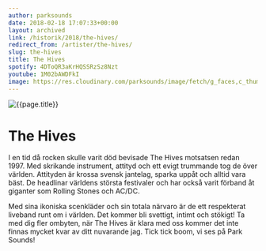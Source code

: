 ```yaml
---
author: parksounds
date: 2018-02-18 17:07:33+00:00
layout: archived
link: /historik/2018/the-hives/
redirect_from: /artister/the-hives/
slug: the-hives
title: The Hives
spotify: 4DToQR3aKrHQSSRzSz8Nzt
youtube: 1M02bAWDFkI
image: https://res.cloudinary.com/parksounds/image/fetch/g_faces,c_thumb,w_1200,h_630,f_auto/https://parksounds.se/images/artists/the-hives-park-sounds-2018.jpg
---
```


![{{page.title}}]({{page.image}})

# The Hives

I en tid då rocken skulle varit död bevisade The Hives motsatsen redan 1997. Med skrikande instrument, attityd och ett evigt trummande tog de över världen. Attityden är krossa svensk jantelag, sparka uppåt och alltid vara bäst. De headlinar världens största festivaler och har också varit förband åt giganter som Rolling Stones och AC/DC.

Med sina ikoniska scenkläder och sin totala närvaro är de ett respekterat liveband runt om i världen. Det kommer bli svettigt, intimt och stökigt! Ta med dig fler ombyten, när The Hives är klara med oss kommer det inte finnas mycket kvar av ditt nuvarande jag. Tick tick boom, vi ses på Park Sounds!
